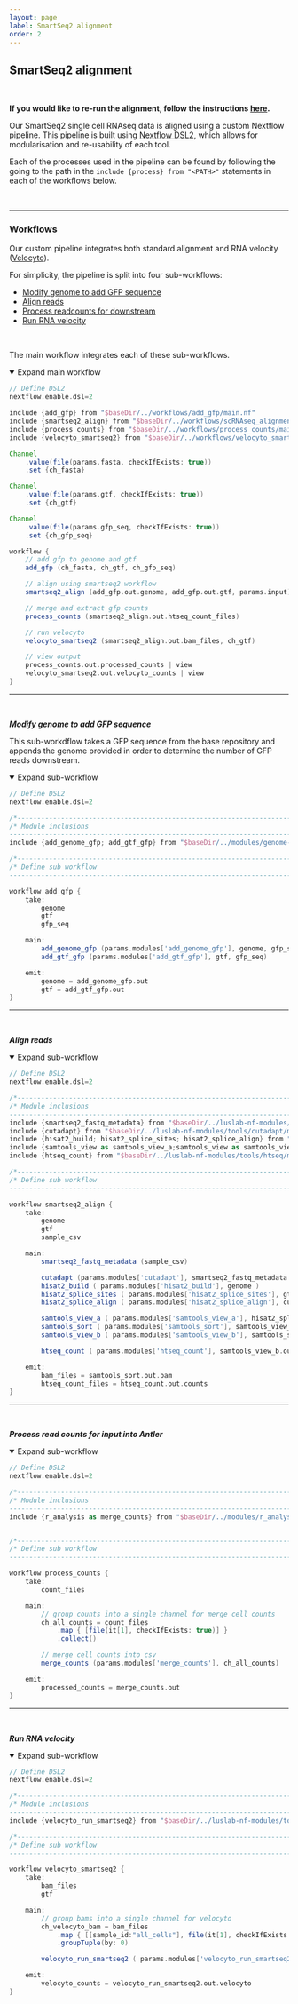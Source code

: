 ```yaml
---
layout: page
label: SmartSeq2 alignment
order: 2
---
```


## SmartSeq2 alignment

</br>

**If you would like to re-run the alignment, follow the instructions [here]({{site.baseurl}}/general/quick_start#smartseq).**

Our SmartSeq2 single cell RNAseq data is aligned using a custom Nextflow pipeline. This pipeline is built using [Nextflow DSL2](https://www.nextflow.io/docs/latest/dsl2.html), which allows for modularisation and re-usability of each tool.

Each of the processes used in the pipeline can be found by following the going to the path in the `include {process} from "<PATH>"` statements in each of the workflows below.

</br>

---

### Workflows

Our custom pipeline integrates both standard alignment and RNA velocity ([Velocyto](http://velocyto.org/)).

For simplicity, the pipeline is split into four sub-workflows:

- [Modify genome to add GFP sequence](#GFP)
- [Align reads](#align)
- [Process readcounts for downstream](#process_reads)
- [Run RNA velocity](#velocyto)

</br>

The main workflow integrates each of these sub-workflows.

<details open><summary class="simple">Expand main workflow</summary>
<p>

```groovy
// Define DSL2
nextflow.enable.dsl=2

include {add_gfp} from "$baseDir/../workflows/add_gfp/main.nf"
include {smartseq2_align} from "$baseDir/../workflows/scRNAseq_alignment/main.nf"
include {process_counts} from "$baseDir/../workflows/process_counts/main.nf"
include {velocyto_smartseq2} from "$baseDir/../workflows/velocyto_smartseq2/main.nf"

Channel
    .value(file(params.fasta, checkIfExists: true))
    .set {ch_fasta}

Channel
    .value(file(params.gtf, checkIfExists: true))
    .set {ch_gtf}

Channel
    .value(file(params.gfp_seq, checkIfExists: true))
    .set {ch_gfp_seq}

workflow {
    // add gfp to genome and gtf
    add_gfp (ch_fasta, ch_gtf, ch_gfp_seq)

    // align using smartseq2 workflow
    smartseq2_align (add_gfp.out.genome, add_gfp.out.gtf, params.input)

    // merge and extract gfp counts
    process_counts (smartseq2_align.out.htseq_count_files)

    // run velocyto
    velocyto_smartseq2 (smartseq2_align.out.bam_files, ch_gtf)

    // view output
    process_counts.out.processed_counts | view
    velocyto_smartseq2.out.velocyto_counts | view
}
```

</details>

---

</br>

**_Modify genome to add GFP sequence_**<a name="GFP"></a>

This sub-workdflow takes a GFP sequence from the base repository and appends the genome provided in order to determine the number of GFP reads downstream.

<details open><summary class="simple">Expand sub-workflow</summary>
<p>

```groovy
// Define DSL2
nextflow.enable.dsl=2

/*------------------------------------------------------------------------------------*/
/* Module inclusions
--------------------------------------------------------------------------------------*/
include {add_genome_gfp; add_gtf_gfp} from "$baseDir/../modules/genome-tools/main.nf"

/*------------------------------------------------------------------------------------*/
/* Define sub workflow
--------------------------------------------------------------------------------------*/

workflow add_gfp {
    take:
        genome
        gtf
        gfp_seq

    main:
        add_genome_gfp (params.modules['add_genome_gfp'], genome, gfp_seq)
        add_gtf_gfp (params.modules['add_gtf_gfp'], gtf, gfp_seq)

    emit:
        genome = add_genome_gfp.out
        gtf = add_gtf_gfp.out
}
```

</details>

---

</br>

**_Align reads_**<a name="align"></a>

<details open><summary class="simple">Expand sub-workflow</summary>
<p>

```groovy
// Define DSL2
nextflow.enable.dsl=2

/*------------------------------------------------------------------------------------*/
/* Module inclusions
--------------------------------------------------------------------------------------*/
include {smartseq2_fastq_metadata} from "$baseDir/../luslab-nf-modules/tools/metadata/main.nf"
include {cutadapt} from "$baseDir/../luslab-nf-modules/tools/cutadapt/main.nf"
include {hisat2_build; hisat2_splice_sites; hisat2_splice_align} from "$baseDir/../luslab-nf-modules/tools/hisat2/main.nf"
include {samtools_view as samtools_view_a;samtools_view as samtools_view_b; samtools_sort} from "$baseDir/../luslab-nf-modules/tools/samtools/main.nf"
include {htseq_count} from "$baseDir/../luslab-nf-modules/tools/htseq/main.nf"

/*------------------------------------------------------------------------------------*/
/* Define sub workflow
--------------------------------------------------------------------------------------*/

workflow smartseq2_align {
    take:
        genome
        gtf
        sample_csv

    main:
        smartseq2_fastq_metadata (sample_csv)

        cutadapt (params.modules['cutadapt'], smartseq2_fastq_metadata.out)
        hisat2_build ( params.modules['hisat2_build'], genome )
        hisat2_splice_sites ( params.modules['hisat2_splice_sites'], gtf )
        hisat2_splice_align ( params.modules['hisat2_splice_align'], cutadapt.out.fastq, hisat2_build.out.genome_index.collect(), hisat2_splice_sites.out.splice_sites.collect() )

        samtools_view_a ( params.modules['samtools_view_a'], hisat2_splice_align.out.sam )
        samtools_sort ( params.modules['samtools_sort'], samtools_view_a.out.bam )
        samtools_view_b ( params.modules['samtools_view_b'], samtools_sort.out.bam )

        htseq_count ( params.modules['htseq_count'], samtools_view_b.out.bam, gtf )

    emit:
        bam_files = samtools_sort.out.bam
        htseq_count_files = htseq_count.out.counts
}
```

</details>

---

</br>

**_Process read counts for input into Antler_**<a name="process_reads"></a>

<details open><summary class="simple">Expand sub-workflow</summary>
<p>

```groovy
// Define DSL2
nextflow.enable.dsl=2

/*------------------------------------------------------------------------------------*/
/* Module inclusions
--------------------------------------------------------------------------------------*/
include {r_analysis as merge_counts} from "$baseDir/../modules/r_analysis/main.nf"


/*------------------------------------------------------------------------------------*/
/* Define sub workflow
--------------------------------------------------------------------------------------*/

workflow process_counts {
    take:
        count_files

    main:
        // group counts into a single channel for merge cell counts
        ch_all_counts = count_files
            .map { [file(it[1], checkIfExists: true)] }
            .collect()

        // merge cell counts into csv
        merge_counts (params.modules['merge_counts'], ch_all_counts)

    emit:
        processed_counts = merge_counts.out
}
```

</details>

---

</br>

**_Run RNA velocity_**<a name="velocyto"></a>

<details open><summary class="simple">Expand sub-workflow</summary>
<p>

```groovy
// Define DSL2
nextflow.enable.dsl=2

/*------------------------------------------------------------------------------------*/
/* Module inclusions
--------------------------------------------------------------------------------------*/
include {velocyto_run_smartseq2} from "$baseDir/../luslab-nf-modules/tools/velocyto/main.nf"

/*------------------------------------------------------------------------------------*/
/* Define sub workflow
--------------------------------------------------------------------------------------*/

workflow velocyto_smartseq2 {
    take:
        bam_files
        gtf

    main:
        // group bams into a single channel for velocyto
        ch_velocyto_bam = bam_files
            .map { [[sample_id:"all_cells"], file(it[1], checkIfExists: true)] }
            .groupTuple(by: 0)

        velocyto_run_smartseq2 ( params.modules['velocyto_run_smartseq2'], ch_velocyto_bam, gtf )

    emit:
        velocyto_counts = velocyto_run_smartseq2.out.velocyto
}
```

</details>

</br>
